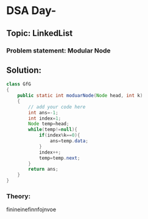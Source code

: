 # DSA Day-

## Topic: LinkedList
### Problem statement: Modular Node
## Solution:
```java
class GfG
{
    public static int moduarNode(Node head, int k)
    {
        // add your code here
        int ans=-1;
        int index=1;
        Node temp=head;
        while(temp!=null){
            if(index%k==0){
                ans=temp.data;
            }
            index++;
            temp=temp.next;
        }
        return ans;
    }
}

```

### Theory:
finineinefinnfojnvoe